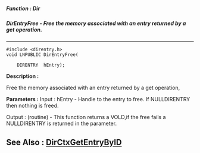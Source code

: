 ##### Function : Dir
##### DirEntryFree - Free the memory associated with an entry returned by a get operation. 
---
```
#include <direntry.h>
void LNPUBLIC DirEntryFree(

	DIRENTRY  hEntry);
```
**Description :**

Free the memory associated with an entry returned by a get operation,

**Parameters :**
Input :
hEntry  -  Handle to the entry to free. If NULLDIRENTRY then nothing is freed. 

Output :
(routine)  -  This function returns a VOLD,if the free fails a NULLDIRENTRY is returned in the parameter.



**See Also :**
[DirCtxGetEntryByID](/reference/Func/DirCtxGetEntryByID)
---
